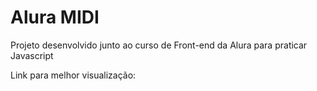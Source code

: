# Alura MIDI

Projeto desenvolvido junto ao curso de Front-end da Alura para praticar Javascript 

Link para melhor visualização:
